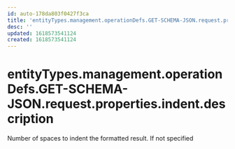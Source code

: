 ```yaml
---
id: auto-178da803f0427f3ca
title: 'entityTypes.management.operationDefs.GET-SCHEMA-JSON.request.properties.indent.description'
desc: ''
updated: 1618573541124
created: 1618573541124
---
```

# entityTypes.management.operationDefs.GET-SCHEMA-JSON.request.properties.indent.description

Number of spaces to indent the formatted result. If not specified